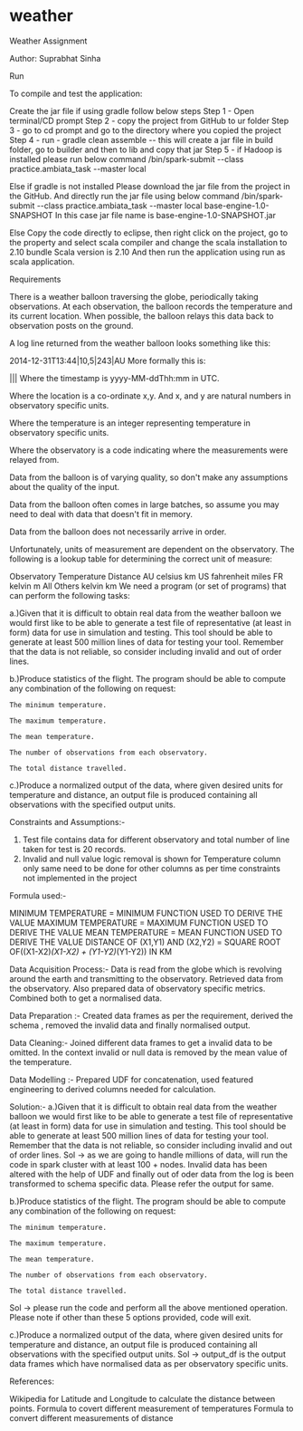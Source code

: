 # weather

Weather Assignment

Author: Suprabhat Sinha

Run

To compile and test the application:

Create the jar file if using gradle follow below steps
Step 1 - Open terminal/CD prompt
Step 2 - copy the project from GitHub to ur folder
Step 3 - go to cd prompt and go to the directory where you copied the project
Step 4 - run - gradle clean assemble -- this will create a jar file in build folder, go to builder and then to lib and copy that jar
Step 5 - if Hadoop is installed please run below command
/bin/spark-submit --class practice.ambiata_task --master local <jar file name>

Else if gradle is not installed 
Please download the jar file from the project in the GitHub.
And directly run the jar file using below command
/bin/spark-submit --class practice.ambiata_task --master local base-engine-1.0-SNAPSHOT
In this case jar file name is base-engine-1.0-SNAPSHOT.jar

Else 
Copy the code directly to eclipse, then right click on the project, go to the property and select scala compiler and change the scala installation to 2.10 bundle
Scala version is 2.10
And then run the application using run as scala application.


Requirements

There is a weather balloon traversing the globe, periodically taking observations. At each observation, the balloon records the temperature and its current location. When possible, the balloon relays this data back to observation posts on the ground.

A log line returned from the weather balloon looks something like this:

2014-12-31T13:44|10,5|243|AU
More formally this is:

<timestamp>|<location>|<temperature>|<observatory>
Where the timestamp is yyyy-MM-ddThh:mm in UTC.

Where the location is a co-ordinate x,y. And x, and y are natural numbers in observatory specific units.

Where the temperature is an integer representing temperature in observatory specific units.

Where the observatory is a code indicating where the measurements were relayed from.

Data from the balloon is of varying quality, so don't make any assumptions about the quality of the input.

Data from the balloon often comes in large batches, so assume you may need to deal with data that doesn't fit in memory.

Data from the balloon does not necessarily arrive in order.

Unfortunately, units of measurement are dependent on the observatory. The following is a lookup table for determining the correct unit of measure:

Observatory	Temperature	Distance
AU	celsius	km
US	fahrenheit	miles
FR	kelvin	m
All Others	kelvin	km
We need a program (or set of programs) that can perform the following tasks:

a.)Given that it is difficult to obtain real data from the weather balloon we would first like to be able to generate a test file of representative (at least in form) data for use in simulation and testing. This tool should be able to generate at least 500 million lines of data for testing your tool. Remember that the data is not reliable, so consider including invalid and out of order lines.

b.)Produce statistics of the flight. The program should be able to compute any combination of the following on request:

	The minimum temperature.

	The maximum temperature.

	The mean temperature.

	The number of observations from each observatory.

	The total distance travelled.

c.)Produce a normalized output of the data, where given desired units for temperature and distance, an output file is produced containing all observations with the specified output units.

Constraints and Assumptions:-

1. Test file contains data for different observatory and total number of line taken for test is 20 records.
2. Invalid and null value logic removal is shown for Temperature column only same need to be done for other columns as per time constraints not implemented in the project


Formula used:-

MINIMUM TEMPERATURE = MINIMUM FUNCTION USED TO DERIVE THE VALUE
MAXIMUM TEMPERATURE = MAXIMUM FUNCTION USED TO DERIVE THE VALUE
MEAN TEMPERATURE = MEAN FUNCTION USED TO DERIVE THE VALUE
DISTANCE OF (X1,Y1) AND (X2,Y2) = SQUARE ROOT OF((X1-X2)*(X1-X2) + (Y1-Y2)*(Y1-Y2)) IN KM


Data Acquisition Process:-
Data is read from the globe which is revolving around the earth and transmitting to the observatory. Retrieved data from the observatory. 
Also prepared data of observatory specific metrics.
Combined both to get a normalised data.

Data Preparation :-
Created data frames as per the requirement, derived the schema , removed the invalid data and finally normalised output.

Data Cleaning:-
Joined different data frames to get a invalid data to be omitted. In the context invalid or null data is removed by the mean value of the temperature.

Data Modelling :-
Prepared UDF for concatenation, used featured engineering to derived columns needed for calculation.

Solution:-
a.)Given that it is difficult to obtain real data from the weather balloon we would first like to be able to generate a test file of representative (at least in form) data for use in simulation and testing. This tool should be able to generate at least 500 million lines of data for testing your tool. Remember that the data is not reliable, so consider including invalid and out of order lines.
Sol -> as we are going to handle millions of data, will run the code in spark cluster with at least 100 + nodes. Invalid data has been altered with the help of UDF and finally out of oder data from the log is been transformed to schema specific data. Please refer the output for same.

b.)Produce statistics of the flight. The program should be able to compute any combination of the following on request:

	The minimum temperature. 

	The maximum temperature.

	The mean temperature.

	The number of observations from each observatory.

	The total distance travelled.
Sol -> please run the code and perform all the above mentioned operation. Please note if other than these 5 options provided, code will exit.

c.)Produce a normalized output of the data, where given desired units for temperature and distance, an output file is produced containing all observations with the specified output units.
Sol -> output_df is the output data frames which have normalised data as per observatory specific units.

References:

Wikipedia for Latitude and Longitude to calculate the distance between points.
	Formula to covert different measurement of temperatures
	Formula to convert different measurements of distance

